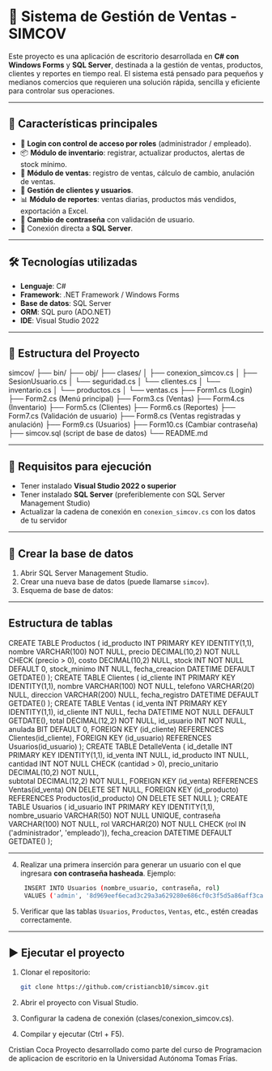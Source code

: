 # 🧾 Sistema de Gestión de Ventas - SIMCOV

Este proyecto es una aplicación de escritorio desarrollada en **C# con Windows Forms** y **SQL Server**, destinada a la gestión de ventas, productos, clientes y reportes en tiempo real. El sistema está pensado para pequeños y medianos comercios que requieren una solución rápida, sencilla y eficiente para controlar sus operaciones.

---

## 📌 Características principales

- 🔐 **Login con control de acceso por roles** (administrador / empleado).
- 📦 **Módulo de inventario**: registrar, actualizar productos, alertas de stock mínimo.
- 🧾 **Módulo de ventas**: registro de ventas, cálculo de cambio, anulación de ventas.
- 👥 **Gestión de clientes y usuarios**.
- 📊 **Módulo de reportes**: ventas diarias, productos más vendidos, exportación a Excel.
- 🔐 **Cambio de contraseña** con validación de usuario.
- 💾 Conexión directa a **SQL Server**.

---

## 🛠️ Tecnologías utilizadas

- **Lenguaje**: C#
- **Framework**: .NET Framework / Windows Forms
- **Base de datos**: SQL Server
- **ORM**: SQL puro (ADO.NET)
- **IDE**: Visual Studio 2022

---

## 📁 Estructura del Proyecto
simcov/
├── bin/
├── obj/
├── clases/
│ ├── conexion_simcov.cs
│ ├── SesionUsuario.cs
│ └── seguridad.cs
│ └── clientes.cs
│ └── inventario.cs
│ └── productos.cs
│ └── ventas.cs
├── Form1.cs (Login)
├── Form2.cs (Menú principal)
├── Form3.cs (Ventas)
├── Form4.cs (Inventario)
├── Form5.cs (Clientes)
├── Form6.cs (Reportes)
├── Form7.cs (Validación de usuario)
├── Form8.cs (Ventas registradas y anulación)
├── Form9.cs (Usuarios)
├── Form10.cs (Cambiar contraseña)
├── simcov.sql (script de base de datos)
└── README.md

---

## 🧪 Requisitos para ejecución

- Tener instalado **Visual Studio 2022 o superior**
- Tener instalado **SQL Server** (preferiblemente con SQL Server Management Studio)
- Actualizar la cadena de conexión en `conexion_simcov.cs` con los datos de tu servidor

---

## 🔄 Crear la base de datos

1. Abrir SQL Server Management Studio.
2. Crear una nueva base de datos (puede llamarse `simcov`).
3. Esquema de base de datos:

---

## Estructura de tablas

CREATE TABLE Productos (
    id_producto INT PRIMARY KEY IDENTITY(1,1),
    nombre VARCHAR(100) NOT NULL,
    precio DECIMAL(10,2) NOT NULL CHECK (precio > 0),
    costo DECIMAL(10,2) NULL, 
    stock INT NOT NULL DEFAULT 0,
    stock_minimo INT NULL, 
    fecha_creacion DATETIME DEFAULT GETDATE()
);
CREATE TABLE Clientes (
    id_cliente INT PRIMARY KEY IDENTITY(1,1),
    nombre VARCHAR(100) NOT NULL,
    telefono VARCHAR(20) NULL,
    direccion VARCHAR(200) NULL,
    fecha_registro DATETIME DEFAULT GETDATE()
);
CREATE TABLE Ventas (
    id_venta INT PRIMARY KEY IDENTITY(1,1),
    id_cliente INT NULL, 
    fecha DATETIME NOT NULL DEFAULT GETDATE(),
    total DECIMAL(12,2) NOT NULL,
    id_usuario INT NOT NULL,
    anulada BIT DEFAULT 0,
    FOREIGN KEY (id_cliente) REFERENCES Clientes(id_cliente),
    FOREIGN KEY (id_usuario) REFERENCES Usuarios(id_usuario)
);
CREATE TABLE DetalleVenta (
    id_detalle INT PRIMARY KEY IDENTITY(1,1),
    id_venta INT NULL,
    id_producto INT NULL,
    cantidad INT NOT NULL CHECK (cantidad > 0),
    precio_unitario DECIMAL(10,2) NOT NULL,  
    subtotal DECIMAL(12,2) NOT NULL,
    FOREIGN KEY (id_venta) REFERENCES Ventas(id_venta) ON DELETE SET NULL,
    FOREIGN KEY (id_producto) REFERENCES Productos(id_producto) ON DELETE SET NULL
);
CREATE TABLE Usuarios (
    id_usuario INT PRIMARY KEY IDENTITY(1,1),
    nombre_usuario VARCHAR(50) NOT NULL UNIQUE,
    contraseña VARCHAR(100) NOT NULL, 
    rol VARCHAR(20) NOT NULL CHECK (rol IN ('administrador', 'empleado')),
    fecha_creacion DATETIME DEFAULT GETDATE()
);

---

4. Realizar una primera inserción para generar un usuario con el que ingresara **con contraseña hasheada**. Ejemplo:
   ```bash
    INSERT INTO Usuarios (nombre_usuario, contraseña, rol)
    VALUES ('admin', '8d969eef6ecad3c29a3a629280e686cf0c3f5d5a86aff3ca12020c923adc6c92', 'administrador');

5. Verificar que las tablas `Usuarios`, `Productos`, `Ventas`, etc., estén creadas correctamente.

---

## ▶️ Ejecutar el proyecto

1. Clonar el repositorio:
   ```bash
   git clone https://github.com/cristiancb10/simcov.git
2. Abrir el proyecto con Visual Studio.

3. Configurar la cadena de conexión (clases/conexion_simcov.cs).

4. Compilar y ejecutar (Ctrl + F5).

Cristian Coca
Proyecto desarrollado como parte del curso de Programacion de aplicacion de escritorio en la Universidad Autónoma Tomas Frías.
